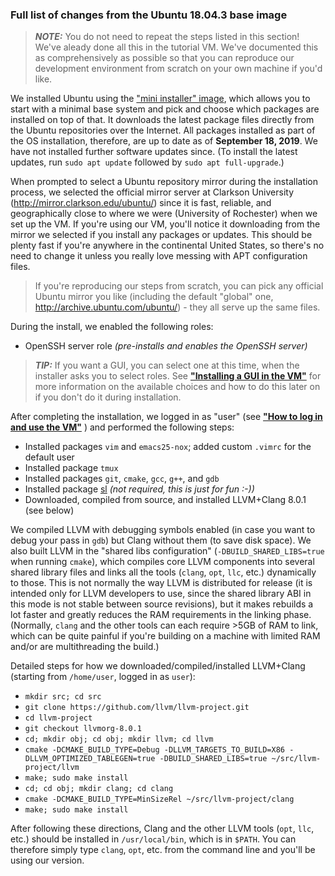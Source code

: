 ### Full list of changes from the Ubuntu 18.04.3 base image

> ***NOTE:*** You do not need to repeat the steps listed in this section!
> We've aleady done all this in the tutorial VM. We've documented this as
> comprehensively as possible so that you can reproduce our development
> environment from scratch on your own machine if you'd like.

We installed Ubuntu using the ["mini installer"
image](http://archive.ubuntu.com/ubuntu/dists/bionic-updates/main/installer-amd64/current/images/netboot/mini.iso),
which allows you to start with a minimal base system and pick and choose
which packages are installed on top of that. It downloads the latest package
files directly from the Ubuntu repositories over the Internet. All packages
installed as part of the OS installation, therefore, are up to date as of
__September 18, 2019__. We have not installed further software updates since.
(To install the latest updates, run `sudo apt update` followed by `sudo apt
full-upgrade`.)

When prompted to select a Ubuntu repository mirror during the installation
process, we selected the official mirror server at Clarkson University
(http://mirror.clarkson.edu/ubuntu/) since it is fast, reliable, and
geographically close to where we were (University of Rochester) when we set
up the VM. If you're using our VM, you'll notice it downloading from the
mirror we selected if you install any packages or updates. This should be
plenty fast if you're anywhere in the continental United States, so there's
no need to change it unless you really love messing with APT configuration
files.

> If you're reproducing our steps from scratch, you can pick any official
> Ubuntu mirror you like (including the default "global" one,
> http://archive.ubuntu.com/ubuntu/) - they all serve up the same files.

During the install, we enabled the following roles:

* OpenSSH server role *(pre-installs and enables the OpenSSH server)*

> ***TIP:*** If you want a GUI, you can select one at this time, when the
> installer asks you to select roles. See
> **["Installing a GUI in the
> VM"](https://github.com/jtcriswell/SecDev19/blob/master/docs/gui.md)**
> for more information on the available choices and how to do this later on
> if you don't do it during installation.

After completing the installation, we logged in as "user" (see
**["How to log in and use the
VM"](https://github.com/jtcriswell/SecDev19/blob/master/docs/loginanduse.md)**
) and performed the following steps:

* Installed packages `vim` and `emacs25-nox`; added custom `.vimrc` for the
  default user
* Installed package `tmux`
* Installed packages `git`, `cmake`, `gcc`, `g++`, and `gdb`
* Installed package [sl](https://man.cx/sl%286%29) *(not required, this is just for fun :-))*
* Downloaded, compiled from source, and installed LLVM+Clang 8.0.1 (see
  below)

We compiled LLVM with debugging symbols enabled (in case you want to debug
your pass in `gdb`) but Clang without them (to save disk space). We also
built LLVM in the "shared libs configuration" (`-DBUILD_SHARED_LIBS=true` when
running `cmake`), which compiles core LLVM components into several shared
library files and links all the tools (`clang`, `opt`, `llc`, etc.)
dynamically to those. This is not normally the way LLVM is distributed for
release (it is intended only for LLVM developers to use, since the shared
library ABI in this mode is not stable between source revisions), but it
makes rebuilds a lot faster and greatly reduces the RAM requirements in the
linking phase.  (Normally, `clang` and the other tools can each require >5GB
of RAM to link, which can be quite painful if you're building on a machine
with limited RAM and/or are multithreading the build.)

Detailed steps for how we downloaded/compiled/installed LLVM+Clang (starting
from `/home/user`, logged in as `user`):

* `mkdir src; cd src`
* `git clone https://github.com/llvm/llvm-project.git`
* `cd llvm-project`
* `git checkout llvmorg-8.0.1`
* `cd; mkdir obj; cd obj; mkdir llvm; cd llvm`
* `cmake -DCMAKE_BUILD_TYPE=Debug -DLLVM_TARGETS_TO_BUILD=X86 -DLLVM_OPTIMIZED_TABLEGEN=true -DBUILD_SHARED_LIBS=true ~/src/llvm-project/llvm`
* `make; sudo make install`
* `cd; cd obj; mkdir clang; cd clang`
* `cmake -DCMAKE_BUILD_TYPE=MinSizeRel ~/src/llvm-project/clang`
* `make; sudo make install`

After following these directions, Clang and the other LLVM tools (`opt`,
`llc`, etc.) should be installed in `/usr/local/bin`, which is in `$PATH`.
You can therefore simply type `clang`, `opt`, etc. from the command line and
you'll be using our version.
